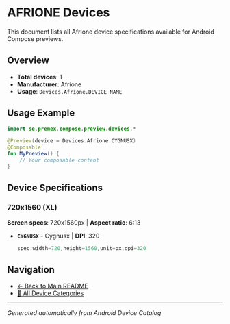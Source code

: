 # AFRIONE Devices

This document lists all Afrione device specifications available for Android Compose previews.

## Overview

- **Total devices**: 1
- **Manufacturer**: Afrione
- **Usage**: `Devices.Afrione.DEVICE_NAME`

## Usage Example

```kotlin
import se.premex.compose.preview.devices.*

@Preview(device = Devices.Afrione.CYGNUSX)
@Composable
fun MyPreview() {
    // Your composable content
}
```

## Device Specifications

### 720x1560 (XL)

**Screen specs**: 720x1560px | **Aspect ratio**: 6:13

- **`CYGNUSX`** - Cygnusx | **DPI**: 320
  ```kotlin
  spec:width=720,height=1560,unit=px,dpi=320
  ```

## Navigation

- [← Back to Main README](../../README.md)
- [📱 All Device Categories](../README.md)

---
*Generated automatically from Android Device Catalog*
